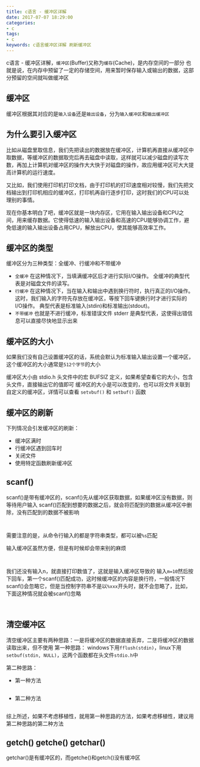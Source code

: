 ```yaml
---
title: c语言 - 缓冲区详解
date: 2017-07-07 18:29:00
categories:
- c
tags:
- c
keywords: c语言缓冲区详解 刷新缓冲区
---
```


> 
c语言 - 缓冲区详解，`缓冲区`(Buffer)又称为`缓存`(Cache)，是内存空间的一部分
也就是说，在内存中预留了一定的存储空间，用来暂时保存输入或输出的数据，这部分预留的空间就叫做缓冲区

<!-- more -->

## 缓冲区
缓冲区根据其对应的是`输入设备`还是`输出设备`，分为`输入缓冲区`和`输出缓冲区`

## 为什么要引入缓冲区
比如从磁盘里取信息，我们先把读出的数据放在缓冲区，计算机再直接从缓冲区中取数据，等缓冲区的数据取完后再去磁盘中读取，这样就可以减少磁盘的读写次数，再加上计算机对缓冲区的操作大大快于对磁盘的操作，故应用缓冲区可大大提高计算机的运行速度。

又比如，我们使用打印机打印文档，由于打印机的打印速度相对较慢，我们先把文档输出到打印机相应的缓冲区，打印机再自行逐步打印，这时我们的CPU可以处理别的事情。

现在你基本明白了吧，缓冲区就是一块内存区，它用在输入输出设备和CPU之间，用来缓存数据。它使得低速的输入输出设备和高速的CPU能够协调工作，避免低速的输入输出设备占用CPU，解放出CPU，使其能够高效率工作。

## 缓冲区的类型
缓冲区分为三种类型：全缓冲、行缓冲和不带缓冲
- `全缓冲`
在这种情况下，当填满缓冲区后才进行实际I/O操作。
全缓冲的典型代表是对磁盘文件的读写。
- `行缓冲`
在这种情况下，当在输入和输出中遇到换行符时，执行真正的I/O操作。
这时，我们输入的字符先存放在缓冲区，等按下回车键换行时才进行实际的I/O操作。
典型代表是标准输入(stdin)和标准输出(stdout)。
- `不带缓冲`
也就是不进行缓冲，标准错误文件 stderr 是典型代表，这使得出错信息可以直接尽快地显示出来

## 缓冲区的大小
如果我们没有自己设置缓冲区的话，系统会默认为标准输入输出设置一个缓冲区，这个缓冲区的大小通常是`512个字节`的大小

缓冲区大小由 stdio.h 头文件中的宏 BUFSIZ 定义，如果希望查看它的大小，包含头文件，直接输出它的值即可
缓冲区的大小是可以改变的，也可以将文件关联到自定义的缓冲区，详情可以查看 `setvbuf()` 和 `setbuf()` 函数

## 缓冲区的刷新
下列情况会引发缓冲区的刷新：
- 缓冲区满时
- 行缓冲区遇到回车时
- 关闭文件
- 使用特定函数刷新缓冲区

## scanf()
scanf()是带有缓冲区的，scanf()先从缓冲区获取数据，如果缓冲区没有数据，则等待用户输入
scanf()匹配到想要的数据之后，就会将匹配到的数据从缓冲区中删除，没有匹配到的数据不被影响
<pre><code class="language-c line-numbers"><script type="text/plain">#include <stdio.h>

int main(){
    int a, b;
    char str[50];
    printf("b: ");
    scanf("%d", &b);
    scanf("%d", &a);
    scanf("%d", &b);
    scanf("%s", str);
    printf("a: %d, b: %d, str: %s\n", a, b, str);
    return 0;
}
</script></code></pre>

<pre><code class="language-c line-numbers"><script type="text/plain"># root @ localhost in ~ [18:51:11]
$ gcc a.c

# root @ localhost in ~ [18:51:12]
$ ./a.out
b: 99
11 22 string
a: 11, b: 22, str: string

# root @ localhost in ~ [18:51:25]
$ ./a.out
b: 99
11 string
a: 11, b: 99, str: string

# root @ localhost in ~ [18:51:35]
$ ./a.out
b: 99
string
a: 0, b: 99, str: string
</script></code></pre>

需要注意的是，从命令行输入的都是字符串类型，都可以被`%s`匹配

输入缓冲区虽然方便，但是有时候却会带来别的麻烦
<pre><code class="language-c line-numbers"><script type="text/plain">#include <stdio.h>

int main(){
    int m, n;
    scanf("m=%d", &m);
    scanf("n=%d", &n);
    printf("m=%d, n=%d\n", m, n);
    return 0;
}
</script></code></pre>

<pre><code class="language-c line-numbers"><script type="text/plain"># root @ localhost in ~ [19:01:19]
$ gcc a.c

# root @ localhost in ~ [19:01:49]
$ ./a.out
m=10
m=10, n=0
</script></code></pre>

我们还没有输入n，就直接打印数值了，这就是输入缓冲区导致的
输入`m=10`然后按下回车，第一个scanf()匹配成功，这时候缓冲区的内容是换行符，一般情况下scanf()会忽略它，但是当控制字符串不是以`%xxx`开头时，就不会忽略了，比如，下面这种情况就会被scanf()忽略
<pre><code class="language-c line-numbers"><script type="text/plain">#include <stdio.h>

int main(){
    int m, n;
    printf("enter 2 nums:\n");
    scanf("%d", &m);
    scanf("%d", &n);
    printf("m = %d, n = %d\n", m, n);
    return 0;
}
</script></code></pre>

<pre><code class="language-c line-numbers"><script type="text/plain"># root @ localhost in ~ [19:07:31]
$ ./a.out
enter 2 nums:
10
20
m = 10, n = 20
</script></code></pre>

## 清空缓冲区
清空缓冲区主要有两种思路：一是将缓冲区的数据直接丢弃，二是将缓冲区的数据读取出来，但不使用
第一种思路：
windows下用`fflush(stdin)`，linux下用`setbuf(stdin, NULL)`，这两个函数都在头文件`stdio.h`中

第二种思路：
- 第一种方法
<pre><code class="language-c line-numbers"><script type="text/plain">int c;
while((c = getchar()) != '\n' && c != EOF);
</script></code></pre>

- 第二种方法
<pre><code class="language-c line-numbers"><script type="text/plain">scanf("%*[^\n]%*c");
/*
%*[^\n] 匹配除了换行符之外的字符，前面的*号表示不保存这些数据，直接丢弃
%c      匹配剩下的换行符，*号的作用同上
*/
</script></code></pre>


综上所述，如果不考虑移植性，就用第一种思路的方法，如果考虑移植性，建议用第二种思路的第二种方法

## getch() getche() getchar()
getchar()是有缓冲区的，而getche()和getch()没有缓冲区
